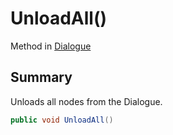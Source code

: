 # UnloadAll()

Method in [Dialogue](./)

## Summary

Unloads all nodes from the Dialogue.

```csharp
public void UnloadAll()
```
